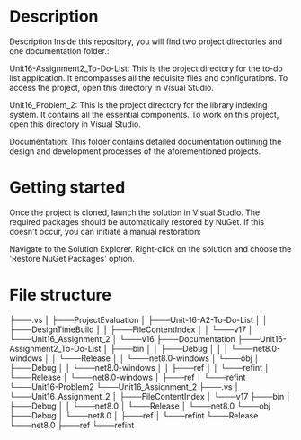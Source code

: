 # Description

Description Inside this repository, you will find two project directories and one documentation folder.:

Unit16-Assignment2_To-Do-List: This is the project directory for the to-do list application. It encompasses all the requisite files and configurations. To access the project, open this directory in Visual Studio.

Unit16_Problem_2: This is the project directory for the library indexing system. It contains all the essential components. To work on this project, open this directory in Visual Studio.

Documentation: This folder contains detailed documentation outlining the design and development processes of the aforementioned projects.

# Getting started

Once the project is cloned, launch the solution in Visual Studio. The required packages should be automatically restored by NuGet. If this doesn't occur, you can initiate a manual restoration:

Navigate to the Solution Explorer. Right-click on the solution and choose the 'Restore NuGet Packages' option.

# File structure

├───.vs
│   ├───ProjectEvaluation
│   ├───Unit-16-A2-To-Do-List
│   │   ├───DesignTimeBuild
│   │   ├───FileContentIndex
│   │   └───v17
│   └───Unit16_Assignment_2
│       └───v16
├───Documentation
├───Unit16-Assignment2_To-Do-List
│   ├───bin
│   │   ├───Debug
│   │   │   └───net8.0-windows
│   │   └───Release
│   │       └───net8.0-windows
│   └───obj
│       ├───Debug
│       │   └───net8.0-windows
│       │       ├───ref
│       │       └───refint
│       └───Release
│           └───net8.0-windows
│               ├───ref
│               └───refint
└───Unit16-Problem2
    └───Unit16_Assignment_2
        ├───.vs
        │   └───Unit16_Assignment_2
        │       ├───FileContentIndex
        │       └───v17
        ├───bin
        │   ├───Debug
        │   │   └───net8.0
        │   └───Release
        │       └───net8.0
        └───obj
            ├───Debug
            │   └───net8.0
            │       ├───ref
            │       └───refint
            └───Release
                └───net8.0
                    ├───ref
                    └───refint